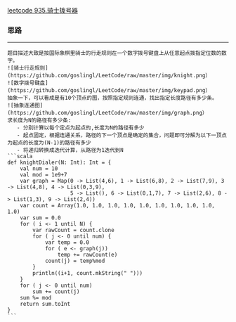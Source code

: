[leetcode 935.骑士拨号器](https://leetcode-cn.com/problems/knight-dialer/) 
### 思路
---
    题目描述大致是按国际象棋里骑士的行走规则在一个数字拨号键盘上从任意起点拨指定位数的数字。
    ![骑士行走规则](https://github.com/goslingl/LeetCode/raw/master/img/knight.png）
    ![数字拨号键盘](https://github.com/goslingl/LeetCode/raw/master/img/keypad.png）
    抽象一下，可以看成是有10个顶点的图，按照指定规则连通，找出指定长度路径有多少条。
    ![抽象连通图](https://github.com/goslingl/LeetCode/raw/master/img/graph.png）
    求长度为N的路径有多少条:
       - 分别计算以每个定点为起点的,长度为N的路径有多少
       - 起点固定，根据连通关系，路径的下一个顶点是确定的集合，问题即可分解为以下一顶点为起点的长度为(N-1)的路径有多少
       - 将递归转换成迭代计算，从路径为1迭代到N
    ```scala
    def knightDialer(N: Int): Int = {
        val num = 10
        val mod = 1e9+7
        var graph = Map(0 -> List(4,6), 1 -> List(6,8), 2 -> List(7,9), 3 -> List(4,8), 4 -> List(0,3,9),
                        5 -> List(), 6 -> List(0,1,7), 7 -> List(2,6), 8 -> List(1,3), 9 -> List(2,4))
        var count = Array(1.0, 1.0, 1.0, 1.0, 1.0, 1.0, 1.0, 1.0, 1.0, 1.0)
        var sum = 0.0
        for ( i <- 1 until N) {
            var rawCount = count.clone
            for ( j <- 0 until num) {
                var temp = 0.0
                for ( e <- graph(j)) 
                    temp += rawCount(e)
                count(j) = temp%mod
            }
            println((i+1, count.mkString(" ")))
        }
        for ( j <- 0 until num)
            sum += count(j)
        sum %= mod
        return sum.toInt
    }
    ```
